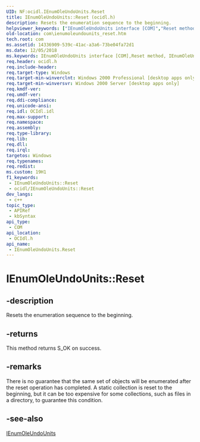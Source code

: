 ```yaml
---
UID: NF:ocidl.IEnumOleUndoUnits.Reset
title: IEnumOleUndoUnits::Reset (ocidl.h)
description: Resets the enumeration sequence to the beginning.
helpviewer_keywords: ["IEnumOleUndoUnits interface [COM]","Reset method","IEnumOleUndoUnits.Reset","IEnumOleUndoUnits::Reset","Reset","Reset method [COM]","Reset method [COM]","IEnumOleUndoUnits interface","_ole_ienumoleundounits_reset","com.ienumoleundounits_reset","ocidl/IEnumOleUndoUnits::Reset"]
old-location: com\ienumoleundounits_reset.htm
tech.root: com
ms.assetid: 14336909-539c-41ac-a3a6-73be04fa72d1
ms.date: 12/05/2018
ms.keywords: IEnumOleUndoUnits interface [COM],Reset method, IEnumOleUndoUnits.Reset, IEnumOleUndoUnits::Reset, Reset, Reset method [COM], Reset method [COM],IEnumOleUndoUnits interface, _ole_ienumoleundounits_reset, com.ienumoleundounits_reset, ocidl/IEnumOleUndoUnits::Reset
req.header: ocidl.h
req.include-header: 
req.target-type: Windows
req.target-min-winverclnt: Windows 2000 Professional [desktop apps only]
req.target-min-winversvr: Windows 2000 Server [desktop apps only]
req.kmdf-ver: 
req.umdf-ver: 
req.ddi-compliance: 
req.unicode-ansi: 
req.idl: OCIdl.idl
req.max-support: 
req.namespace: 
req.assembly: 
req.type-library: 
req.lib: 
req.dll: 
req.irql: 
targetos: Windows
req.typenames: 
req.redist: 
ms.custom: 19H1
f1_keywords:
 - IEnumOleUndoUnits::Reset
 - ocidl/IEnumOleUndoUnits::Reset
dev_langs:
 - c++
topic_type:
 - APIRef
 - kbSyntax
api_type:
 - COM
api_location:
 - OCIdl.h
api_name:
 - IEnumOleUndoUnits.Reset
---
```


# IEnumOleUndoUnits::Reset


## -description

Resets the enumeration sequence to the beginning.



## -returns

This method returns S_OK on success.

## -remarks

There is no guarantee that the same set of objects will be enumerated after the reset operation has completed. A static collection is reset to the beginning, but it can be too expensive for some collections, such as files in a directory, to guarantee this condition.

## -see-also

<a href="/windows/desktop/api/ocidl/nn-ocidl-ienumoleundounits">IEnumOleUndoUnits</a>

